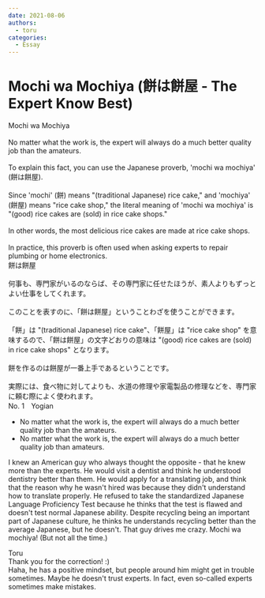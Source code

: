 ```yaml
---
date: 2021-08-06
authors:
  - toru
categories:
  - Essay
---
```


<h1 id="subject_show">Mochi wa Mochiya (餅は餅屋 - The Expert Know Best)</h1>
<div class="date" hidden>Aug 6, 2021 10:28</div>
<div id="post"><div id="body_show_ori">
Mochi wa Mochiya<br/><br/>No matter what the work is, the expert will always do a much better quality job than the amateurs.<br/><br/>To explain this fact, you can use the Japanese proverb, 'mochi wa mochiya' (餅は餅屋).<br/><br/>Since 'mochi' (餅) means "(traditional Japanese) rice cake," and 'mochiya' (餅屋) means "rice cake shop," the literal meaning of 'mochi wa mochiya' is "(good) rice cakes are (sold) in rice cake shops."<br/><br/>In other words, the most delicious rice cakes are made at rice cake shops.<br/><br/>In practice, this proverb is often used when asking experts to repair plumbing or home electronics.
</div></div>

<!-- more -->

<div id="post_ja"><div id="body_show_mo">
餅は餅屋<br/><br/>何事も、専門家がいるのならば、その専門家に任せたほうが、素人よりもずっとよい仕事をしてくれます。<br/><br/>このことを表すのに、「餅は餅屋」ということわざを使うことができます。<br/><br/>「餅」は "(traditional Japanese) rice cake"、「餅屋」は "rice cake shop" を意味するので、「餅は餅屋」の文字どおりの意味は "(good) rice cakes are (sold) in rice cake shops" となります。<br/><br/>餅を作るのは餅屋が一番上手であるということです。<br/><br/>実際には、食べ物に対してよりも、水道の修理や家電製品の修理などを、専門家に頼む際によく使われます。
</div></div>
<div id="block"><div class="first_name"> No. 1　<span class="just_name">Yogian</span></div><div id="block2">
<ul class="correction_field">
<li class="incorrect">No matter what the work is, the expert will always do a much better quality job than the amateurs.</li>
<li class="corrected correct">
No matter what the work is, the expert will always do a much better quality job than amateurs.
</li>
</ul>
<p class="comment_small">
 I knew an American guy who always thought the opposite - that he knew more than the experts.  He would visit a dentist and think he understood dentistry better than them.  He would apply for a translating job, and think that the reason why he wasn't hired was because they didn't understand how to translate properly.  He refused to take the standardized Japanese Language Proficiency Test because he thinks that the test is flawed and doesn't test normal Japanese ability.  Despite recycling being an important part of Japanese culture, he thinks he understands recycling better than the average Japanese, but he doesn't.  That guy drives me crazy.  Mochi wa mochiya!  (But not all the time.)
</p>

</div><div class="name"><span class="just_name">Toru</span><br>
Thank you for the correction! :)<br/>Haha, he has a positive mindset, but people around him might get in trouble sometimes. Maybe he doesn't trust experts. In fact, even so-called experts sometimes make mistakes.
</div>
</div>
